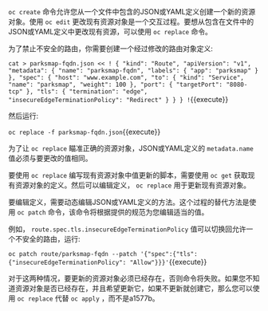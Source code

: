  ``oc create`` 命令允许您从一个文件中包含的JSON或YAML定义创建一个新的资源对象。使用 ``oc edit`` 更改现有资源对象是一个交互过程。要想从包含在文件中的JSON或YAML定义中更改现有资源，可以使用 ``oc replace`` 命令。

为了禁止不安全的路由，你需要创建一个经过修改的路由对象定义:

 ``cat > parksmap-fqdn.json << !
{
    "kind": "Route",
    "apiVersion": "v1",
    "metadata": {
        "name": "parksmap-fqdn",
        "labels": {
            "app": "parksmap"
        }
    },
    "spec": {
        "host": "www.example.com",
        "to": {
            "kind": "Service",
            "name": "parksmap",
            "weight": 100
        },
        "port": {
            "targetPort": "8080-tcp"
        },
        "tls": {
            "termination": "edge",
            "insecureEdgeTerminationPolicy": "Redirect"
        }
    }
}
!``{{execute}}

然后运行:

 ``oc replace -f parksmap-fqdn.json``{{execute}}

为了让 ``oc replace`` 瞄准正确的资源对象，JSON或YAML定义的 ``metadata.name`` 值必须与要更改的值相同。

要使用 ``oc replace`` 编写现有资源对象中值更新的脚本，需要使用 ``oc get`` 获取现有资源对象的定义。然后可以编辑定义， ``oc replace`` 用于更新现有资源对象。

要编辑定义，需要动态编辑JSON或YAML定义的方法。这个过程的替代方法是使用 ``oc patch`` 命令，该命令将根据提供的规范为您编辑适当的值。

例如， ``route.spec.tls.insecureEdgeTerminationPolicy`` 值可以切换回允许一个不安全的路由，运行:

 ``oc patch route/parksmap-fqdn --patch '{"spec":{"tls": {"insecureEdgeTerminationPolicy": "Allow"}}}'``{{execute}}

对于这两种情况，要更新的资源对象必须已经存在，否则命令将失败。如果您不知道资源对象是否已经存在，并且希望更新它，如果不更新就创建它，那么您可以使用 ``oc replace`` 代替 ``oc apply`` ，而不是a1577b。